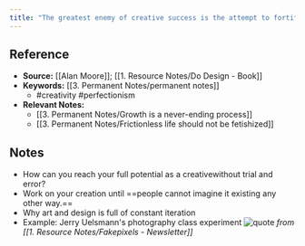 ```yaml
---
title: "The greatest enemy of creative success is the attempt to fortify against failure"
---
```

## Reference
- **Source:** [[Alan Moore]]; [[1. Resource Notes/Do Design - Book]]
- **Keywords:** [[3. Permanent Notes/permanent notes]]
	- #creativity #perfectionism
- **Relevant Notes:**
	- [[3. Permanent Notes/Growth is a never-ending process]]
	- [[3. Permanent Notes/Frictionless life should not be fetishized]]
## Notes
- How can you reach your full potential as a creativewithout trial and error?
- Work on your creation until ==people cannot imagine it existing any other way.==
- Why art and design is full of constant iteration
- Example: Jerry Uelsmann's photography class experiment
![quote](https://storage.googleapis.com/reading-supply-assets/reading.supply.e0f0a461-57cc-40ff-9668-a2cc8dfc6b53.png)
*from [[1. Resource Notes/Fakepixels - Newsletter]]*